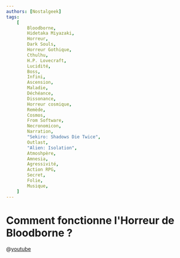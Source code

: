 ```yaml
---
authors: [Nostalgeek]
tags:
    [
        Bloodborne,
        Hidetaka Miyazaki,
        Horreur,
        Dark Souls,
        Horreur Gothique,
        Cthulhu,
        H.P. Lovecraft,
        Lucidité,
        Boss,
        Infini,
        Ascension,
        Maladie,
        Déchéance,
        Dissonance,
        Horreur cosmique,
        Remède,
        Cosmos,
        From Software,
        Necronomicon,
        Narration,
        "Sekiro: Shadows Die Twice",
        Outlast,
        "Alien: Isolation",
        Atmoshpère,
        Amnesia,
        Agressivité,
        Action RPG,
        Secret,
        Folie,
        Musique,
    ]
---
```


# Comment fonctionne l'Horreur de Bloodborne ?

@[youtube](https://www.youtube.com/watch?v=TUI5ODEXq0g)
